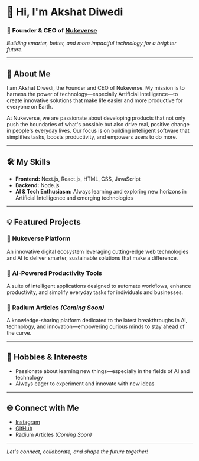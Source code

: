 # 👋 Hi, I'm Akshat Diwedi

### 🚀 Founder & CEO of [Nukeverse](#)

*Building smarter, better, and more impactful technology for a brighter future.*

---

## 🌟 About Me

I am Akshat Diwedi, the Founder and CEO of Nukeverse. My mission is to harness the power of technology—especially Artificial Intelligence—to create innovative solutions that make life easier and more productive for everyone on Earth.

At Nukeverse, we are passionate about developing products that not only push the boundaries of what's possible but also drive real, positive change in people's everyday lives. Our focus is on building intelligent software that simplifies tasks, boosts productivity, and empowers users to do more.

---

## 🛠️ My Skills

- **Frontend:** Next.js, React.js, HTML, CSS, JavaScript
- **Backend:** Node.js
- **AI & Tech Enthusiasm:** Always learning and exploring new horizons in Artificial Intelligence and emerging technologies

---

## 💡 Featured Projects

### 🌌 Nukeverse Platform
An innovative digital ecosystem leveraging cutting-edge web technologies and AI to deliver smarter, sustainable solutions that make a difference.

### 🤖 AI-Powered Productivity Tools
A suite of intelligent applications designed to automate workflows, enhance productivity, and simplify everyday tasks for individuals and businesses.

### 📰 Radium Articles *(Coming Soon)*
A knowledge-sharing platform dedicated to the latest breakthroughs in AI, technology, and innovation—empowering curious minds to stay ahead of the curve.

---

## 🧠 Hobbies & Interests

- Passionate about learning new things—especially in the fields of AI and technology
- Always eager to experiment and innovate with new ideas

---

## 🌐 Connect with Me

- [Instagram](https://www.instagram.com/akshat_diwedi_ceo/)
- [GitHub](https://github.com/Akshat-Diwedi)
- Radium Articles *(Coming Soon)*

---

*Let's connect, collaborate, and shape the future together!*
